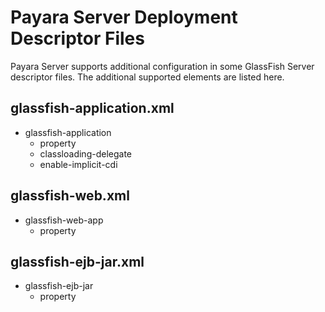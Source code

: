 # Payara Server Deployment Descriptor Files

Payara Server supports additional configuration in some GlassFish Server descriptor files. The additional supported elements are listed here.


## glassfish-application.xml

 - glassfish-application
     - property
     - classloading-delegate
     - enable-implicit-cdi

## glassfish-web.xml

 - glassfish-web-app
     - property

## glassfish-ejb-jar.xml

 - glassfish-ejb-jar
     - property
